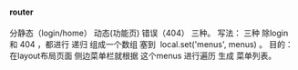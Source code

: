 #### router
分静态（login/home） 动态(功能页) 错误（404）  三种。
写法：
	三种 除login 和 404  ，都进行 递归 组成一个数组 塞到  local.set('menus', menus)   。
目的：
	在layout布局页面 侧边菜单栏就根据 这个menus 进行遍历 生成 菜单列表。


